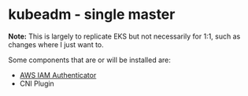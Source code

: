 # kubeadm - single master

**Note:** This is largely to replicate EKS but not necessarily for 1:1, such as changes where I just want to.

Some components that are or will be installed are:
* [AWS IAM Authenticator](https://github.com/kubernetes-sigs/aws-iam-authenticator)
* CNI Plugin
